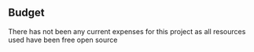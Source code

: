## Budget
There has not been any current expenses for this project as all resources used have been free open source

